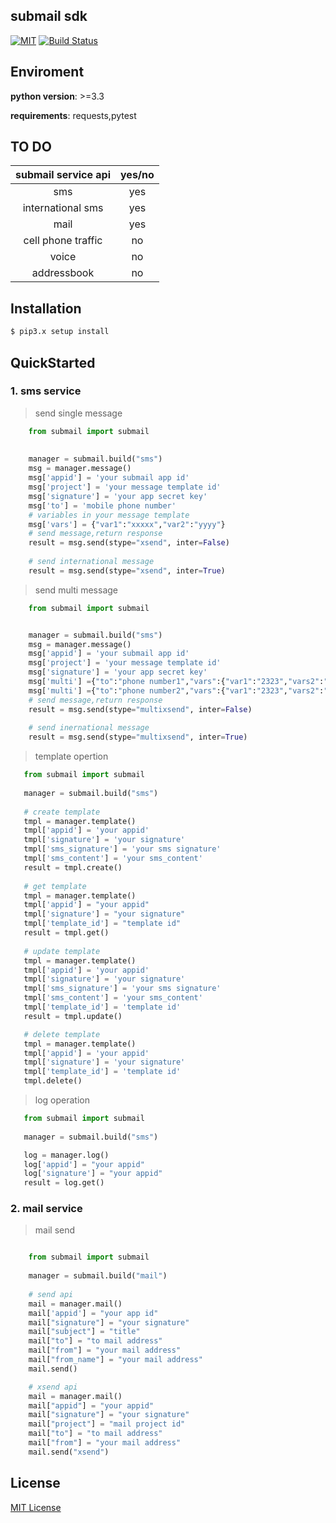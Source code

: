 ##  submail sdk 

[![MIT](https://img.shields.io/dub/l/vibe-d.svg)](LICENSE)
[![Build Status](https://travis-ci.org/free-free/submail.svg?branch=master)](https://travis-ci.org/free-free/submail)

## Enviroment

**python version**: >=3.3

**requirements**: requests,pytest


## TO DO

| submail service  api  |     yes/no     |
|:---------------------:|:--------------:|
|  sms                  |      yes       |
| international sms     |      yes       |
|  mail                 |      yes       |
|  cell phone traffic   |      no        |
|  voice                |      no        |
|  addressbook          |      no        |



## Installation

```sh
$ pip3.x setup install
```

## QuickStarted

### 1.  sms service

> send single message

```python
    from submail import submail
    
  
    manager = submail.build("sms")
    msg = manager.message()
    msg['appid'] = 'your submail app id'
    msg['project'] = 'your message template id'
    msg['signature'] = 'your app secret key'
    msg['to'] = 'mobile phone number'
    # variables in your message template
    msg['vars'] = {"var1":"xxxxx","var2":"yyyy"} 
    # send message,return response
    result = msg.send(stype="xsend", inter=False)
    
    # send international message
    result = msg.send(stype="xsend", inter=True)

```

> send multi message

```python
    from submail import submail


    manager = submail.build("sms")
    msg = manager.message()
    msg['appid'] = 'your submail app id'
    msg['project'] = 'your message template id'
    msg['signature'] = 'your app secret key'
    msg['multi'] ={"to":"phone number1","vars":{"var1":"2323","vars2":"dede"}}
    msg['multi'] ={"to":"phone number2","vars":{"var1":"2323","vars2":"dede"}}
    # send message,return response
    result = msg.send(stype="multixsend", inter=False)
   
    # send inernational message
    result = msg.send(stype="multixsend", inter=True)

```

> template opertion

```python
   from submail import submail
   
   manager = submail.build("sms")
   
   # create template
   tmpl = manager.template()
   tmpl['appid'] = 'your appid'
   tmpl['signature'] = 'your signature'
   tmpl['sms_signature'] = 'your sms signature'
   tmpl['sms_content'] = 'your sms_content'
   result = tmpl.create()
   
   # get template
   tmpl = manager.template()
   tmpl['appid'] = "your appid"
   tmpl['signature'] = "your signature"
   tmpl['template_id'] = "template id"
   result = tmpl.get()
  
   # update template 
   tmpl = manager.template()
   tmpl['appid'] = 'your appid'
   tmpl['signature'] = 'your signature'
   tmpl['sms_signature'] = 'your sms signature'
   tmpl['sms_content'] = 'your sms_content'
   tmpl['template_id'] = 'template id'
   result = tmpl.update()

   # delete template
   tmpl = manager.template()
   tmpl['appid'] = 'your appid'
   tmpl['signature'] = 'your signature'
   tmpl['template_id'] = 'template id'
   tmpl.delete()

```

> log operation

```python
   from submail import submail
   
   manager = submail.build("sms")

   log = manager.log()
   log['appid'] = "your appid"
   log['signature'] = "your appid"
   result = log.get()

```

### 2. mail service

> mail send

```python

    from submail import submail
   
    manager = submail.build("mail")
    
    # send api
    mail = manager.mail()
    mail['appid'] = "your app id"
    mail["signature"] = "your signature"
    mail["subject"] = "title"
    mail["to"] = "to mail address"
    mail["from"] = "your mail address"
    mail["from_name"] = "your mail address"
    mail.send()

    # xsend api 
    mail = manager.mail()
    mail["appid"] = "your appid"
    mail["signature"] = "your signature"
    mail["project"] = "mail project id"
    mail["to"] = "to mail address"
    mail["from"] = "your mail address"
    mail.send("xsend") 

```
    
## License
[MIT License](LICENSE)
